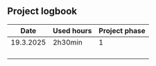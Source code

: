## Project logbook


| Date 	    | Used hours    	| Project phase    |
|---------  |-------------------|------------------|
| 19.3.2025 | 2h30min         	| 1                |
|  	      	|                   |                  |
|   	 	|                   |                  |
|  	    	|                   |                  |
|          	|               	|                  |